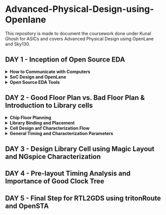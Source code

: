 # Advanced-Physical-Design-using-Openlane
This repository is made to document the coursework done under Kunal Ghosh for ASICs and covers Advanced Physical Design using OpenLane and Sky130.

## DAY 1 - Inception of Open Source EDA

<details>
  <summary><strong>How to Communicate with Computers</strong></summary>
  Under this course, we will be looking into and learning how to design a chip, and a brief introduction to what is IPs and Macros.
  
  ![Screenshot from 2023-09-09 13-31-07](https://github.com/Shant1R/Advanced-Physical-Design-using-Openlane/assets/59409568/3e66eeb4-4133-4d36-8deb-2e4557ffb99d)

The image represents a package namely *QFN-48 Quad NO-leads*. The stucture is known as a package. It has a various i/p o/p ports with jtag to program it and various extensions as per need. It is important to note IPs and Marcos are different. Marcos are pure digital logic implementations, whereas IPs have some sort of intelligence in their functioning and generation. The IPs are provided by the foundry in operation and manufacture, and they provide some interface files that helps to communicate with the IPs. 

***Introduction to RISC-V***

RISC-V is an open-source instruction set architecture (ISA) for computer processors. An instruction set architecture defines the set of instructions that a processor can execute and the organization and behaviour of those instructions. RISC-V is unique in that any single company or organization does not own it. and it is freely available for anyone to use, modify, and implement without the need for licensing fees or proprietary restrictions.

![risc1](https://github.com/Shant1R/RISC-V/assets/59409568/a9782f60-fa86-454a-af08-6a7d56a4c4e2)
 
 - Application software (apps) and hardware are linked by 'system software'.There are various layers of **system software**. This includes major components like Compiler and Assembler.
 - The compiler compiles high-level codes like C and C++ to Instructions(eg: the codes inside .exe files) that can be read by the Assembler.
 - The Assembler converts it into binary codes which the machine can understand. The instructions act as an interface between the high-level language and the machine language.
 - The converted binary is then given to an RTL snippet that understands the instruction. This is done by a Hardware Description Language (HDL).
 - This is basically called RTL implementation and a netlist is being generated. with this, a physical design implementation of the design is generated.

The RISC-V has been designed to support extensive customization and specialization which can be extended  with  one  or  more  optional  instruction-set  extensions,  but  the  base  integer instructions cannot be redefine. The different instructions included in RISC-V are listed below.

1. Pseudo instructions - For e.g- mv,li,ret etc
2. Base integer instruction (RV64I, RV32I)-For e.g-lui,addi etc
3. Multiply extension (RV64M) -For e.g- mulw,divw etc
4. Single and double floating point instruction (RV64F, RV64D) -For e.g- flw,fadd etc
5. Application binary instruction 
6. Memory allocation and stack pointer
  
</details>

<details>
<summary><strong>SoC Design and OpenLane</strong></summary>

Under this section, we will look into the requirements and components of open source digital design of SoC - System on Chip for Application specific Integrated circuits.
  
  ![Screenshot from 2023-09-09 14-20-03](https://github.com/Shant1R/Advanced-Physical-Design-using-Openlane/assets/59409568/705c36e0-b84f-49c8-878a-c7fd8a2494b9)

The necesaary components are Resistor Transistor Logic Intellectual Property (RTL IPs), Electronic Design Automation (EDA) Tools and Process Design Kit (PDK) data, as shown in the image above. Now, we look into the open source tools and platforms that provide us with the various necessary tools. Initials days, most of the tools were under proprietary tools, but with the growth of the community and other benefactors, it became possible for the existance and maintainence of the open-source platforms.  

- *Opensource RTL Designs*: github, librecores, opencores
- *Opensource EDA tools*: QFlow, OpenROAD, OpenLANE
- *Opensource PDK data*: Google Skywater130 PDK

![Screenshot from 2023-09-09 14-20-33](https://github.com/Shant1R/Advanced-Physical-Design-using-Openlane/assets/59409568/74d7c9ab-e268-4336-9f83-9316f7d2e8e0)

Now, that we know the tools required, we will look into a ***simlplied flow from RTL code to GDSII*** and look into the steps involed in the deisgn.
  
![Screenshot from 2023-09-10 11-17-31](https://github.com/Shant1R/Advanced-Physical-Design-using-Openlane/assets/59409568/152f3807-db53-4cd1-9012-8a26b3679b1d)

We wil briefy go over the various steps and processes.

- *Synthesis*: RTL Converted to gate level netlist using standard cell libraries (SCL). An RTL design is created for a design specification using HDLs like Verilog or VHDL, or it can be created using high-level synthesis tools like SystemC, MATLAB HDL Coder etc.

- *Floor & Power Planning*: Planning of silicon area to ensure robust power distribution and has three stages
  - *Chip floor planning* : the chip is partitiones between different system building blocks and the IO ports are positioned.
  - *Macro fLoor planning* : the pin locations, dimensnions and rows are defined. 
  - *Power Planning* : the power network are connected to reduce the resistance and EM issues.

- *Placement*: Placing cells on floorplan rows aligned with sites
  - *Global Placement*: for optimal position of cells
  - *Detailed Placement*: for legal positions

- *Routing*: The routing stage involves determining the physical interconnections between standard cells, including metal layers and wires. OpenLane uses tools like TritonRoute to create a routed design that adheres to design rule constraints.

- *Signoff*: After placement and routing, OpenLane performs detailed design rule checking (DRC) and final verification to ensure the layout complies with fabrication constraints and meets specified requirements for timing, area, and power.

### Open Source ASIC Flow
With the release of open-source PDK, the whole open-source ASIC flow and methodology has been defined under ***OpenLane*** 
- We will look into the entire OpenLane flow, The flow displayed is much more detailed step wise than the one just overviewed. We will go over them one by one.
  
![Screenshot from 2023-09-10 12-30-10](https://github.com/Shant1R/Advanced-Physical-Design-using-Openlane/assets/59409568/62981537-0189-48e2-b70c-e2aaf21e7118)

1. ***Architectural Design*** – A system engineer will provide the VLSI engineer with specifications for the system that are determined through physical constraints. The VLSI engineer will be required to design a circuit that meets these constraints at a microarchitecture modeling level.

2. ***Synthesis*** -  The various steps are under -
   - *RTL Design/Behavioral Modeling* – RTL design and behavioral modeling are performed with a hardware description language (HDL). EDA tools will use the HDL to perform mapping of higher-level components to the transistor level needed for physical implementation. HDL modeling is normally performed using either Verilog or VHDL. One of two design methods may be employed while creating the HDL of a microarchitecture:
     - RTL Design – Stands for Register Transfer Level. It provides an abstraction of the digital circuit using
       i. Combinational logic
       ii. Registers
       iii. Modules (IP’s or Soft Macros)
     - Behavioral Modeling – Allows the microarchitecture modeling to be performed with behavior-based modeling in HDL. This method bridges the gap between C and HDL allowing HDL design to be performed
       
   - *RTL Verification* - Behavioral verification of design

   - *Logic Synthesis* – Logic synthesis uses the RTL netlist to perform HDL technology mapping. The synthesis process is normally performed in two major steps:

   - *GTECH Mapping* – Consists of mapping the HDL netlist to generic gates what are used to perform logical optimization based on AIGERs and other topologies created from the generic mapped netlist.

   - *Technology Mapping* – Consists of mapping the post-optimized GTECH netlist to standard cells described in the PDK

   - *Standard Cells* – Standard cells are fixed height and a multiple of unit size width. This width is an integer multiple of the SITE size or the PR boundary. Each standard cell comes with SPICE, HDL, liberty, layout (detailed and abstract) files used by different tools at different stages in the RTL2GDS flow.

   - *Post-Synthesis STA Analysis*: Performs setup analysis on different path groups.

3. ***DFT Insertion*** - Design-for-Test Circuit Insertion

4. ***Floor Planning and Power Planning*** - This is done by OpenROAD flow. The macros and IPs are placed in the core before proceding further. This is called as pre-placement. Floor planning is done separately for the macros and it is called macro floor planning. They are placed in such a way that they are closer to the inputs/outputs/other macros where more connections are present. Then to prevent the loading effects de-coupling capacitors are placed so that the logic states are well within the noise margin.
   When several blocks tap power from a single source, there is a problem of Voltage Droop at the Vdd and Ground Bounce at the Vss which can again push the logic out of the required noise margin into the undefined state. To mitigate this Vdd and Vss are placed as horizontal and vertical strips in the chip so that the blocks can tap power from the nearest source.

6. ***Placement*** - Place the standard cells on the floorplane rows, aligned with sites defined in the technology lef file. Placement is done in two steps: Global and Detailed.
   - In Global placement tries to find optimal position for all cells but they may be overlapping and not aligned to rows.
   - Detailed placement takes the global placement and legalizes all of the placements trying to adhere to what the global placement wants.


7. ***Clock Tree Synthesis(CTS)*** - Clock tree synteshsis is used to create the clock distribution network that is used to deliver the clock to all sequential elements. The main goal is to create a network with minimal skew across the chip. H-trees are a common network topology that is used to achieve this goal.

8. ***Fake Antenna and diode swapping*** - Long wires acts as antennas and cause accumulation of charges during the fabrication process damaging the transistor. To avoid this bridging is used to pass the wire through different layers or an antenna diode cell is added to leak away the charges
   - OpenLane approach - Insert Fake Diode to every cell input during placement. This matches the footprint of the library of the antenna diode. The Antenna Checker is run to check for violations, if there are violations then the fake diode is swapped with a real one.
   - OpenROAD approach - In the global route step, the antenna violation is addressed automatically by inserting an antenan diode OpenLane allows the user to chose either of the above approaches

9. ***Routing*** - This step is used to implement the interconnect using the different metal layers specified in the PDK. There are two steps
   - Global Routing - This is done inside the OpenROAD flow (FastRoute)
    - Detailed Routing - This is performed using TritonRoute outside the OpenROAD flow after the global routing. Before performing this step the Logic Equivalence Check is performed by Yosys, since OpenROAD does some optimisations the circuit.

10. ***RC Extension*** - From the .def file, the parasitic extraction is done to generate the .spef file (Standard Prasitic Exchange Format) which produces an accurate analog model of the circuit by including the parasitic effects due to wires, parasitic capacitances, etc.,

11. ***Static Timing Analysis(STA)*** - At this stage again OpenSTA is used to perform the Static Timing Analysis..

12. ***Sign-off***
    - *Design Rule Check* (DRC) is performed by Magic
    - *Layout Versus Schematic* (LVS) is performed by Netgen

13. ***GDS II Extraction*** - The routed .def file is used my Magic to generate the GDSII file.
</details>

<details>
<summary><strong>Open Source EDA Tools</strong></summary>

- To install and set up the environment for the OpenLane refer to [KanishR1 GitHub](https://github.com/KanishR1/Physical-Design-Using-Openlane)

- Now, we will enter the interactive mode for the workflow.
```bash
make mount
./flow.tcl -interactive
 ```

- Next we set the required package

```package require openlane 0.9``` 

- Now, to run the synthesis, we will first prep the design and run the synthesis

```bash
prep -design picorv32a
run_synthesis
```

- *NOTE* --> The netlist synthesis will be stopped for this because the netlist file of the given example already exists. To check the results and reports, one can refer the following folders shown below.

![Screenshot from 2023-09-10 15-27-48](https://github.com/Shant1R/Advanced-Physical-Design-using-Openlane/assets/59409568/a7454e45-25fb-4b87-aff7-cabd51b12047)

- The netlist file is under synthesis under the results folder as the verilog file. The various synthesis reports can be refered under the synthesis under reports.



</details>

## DAY 2 - Good Floor Plan vs. Bad Floor Plan & Introduction to Library cells

<details>
<summary><strong>Chip Floor Planning</strong></summary>
  We will look into two parameters, Utilization factor and Aspect ratio, but before that we must look into the important terms in chip design.
  
  - *Die* : It is a small semiconductor material specimen that houses the core and the fundamental circuit is fabricated over this.
  - *Core* : It is the section of the chip where the fundamental design is placed.

    
  
</details>

<details>
<summary><strong>Library Binding and Placement</strong></summary>
  
</details>

<details>
<summary><strong>Cell Design anf Characterization Flow</strong></summary>
  
</details>

<details>
<summary><strong>General Timing and Characterization Parameters</strong></summary>
  
</details>

## DAY 3 - Design Library Cell using Magic Layout and NGspice Characterization
## DAY 4 - Pre-layout Timing Analysis and Importance of Good Clock Tree
## DAY 5 - Final Step for RTL2GDS using tritonRoute and OpenSTA

